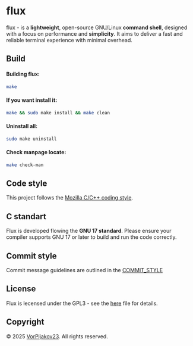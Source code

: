 # flux
flux - is a **lightweight**, open-source GNU/Linux **command shell**, designed with a focus on performance and **simplicity**.
It aims to deliver a fast and reliable terminal experience with minimal overhead.

## Build
#### Building flux:
```bash
make
```

#### If you want install it:
```bash
make && sudo make install && make clean
```

#### Uninstall all:
```bash
sudo make uninstall
```

#### Check manpage locate:
```bash
make check-man
```

## Code style
This project follows the [Mozilla C/C++ coding style](https://firefox-source-docs.mozilla.org/code-quality/coding-style/coding_style_cpp.html).

## C standart
Flux is developed flowing the **GNU 17 standard**.
Please ensure your compiler supports GNU 17 or later to build and run the code correctly.

## Commit style
Commit message guidelines are outlined in the [COMMIT_STYLE](COMMIT_STYLE.md)

## License
Flux is lecensed under the GPL3 - see the [here](LICENSE) file for details.

## Copyright
© 2025 [VorPijakov23](https://github.com/VorPijakov23). All rights reserved.
